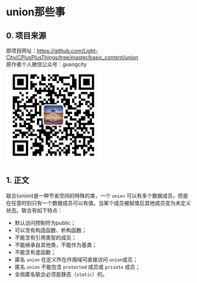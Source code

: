 # union那些事

## 0. 项目来源

原项目网址：<https://github.com/Light-City/CPlusPlusThings/tree/master/basic_content/union>  
原作者个人微信公众号：guangcity  
![guangcity](https://github.com/Vuean/CPlusPlusThings/blob/master/basic_content/8.%20vptr_vtable/img/wechat.jpg)

## 1. 正文

联合(union)是一种节省空间的特殊的类，一个 `union` 可以有多个数据成员，但是在任意时刻只有一个数据成员可以有值。当某个成员被赋值后其他成员变为未定义状态。联合有如下特点：

- 默认访问控制符为public；
- 可以含有构造函数、析构函数；
- 不能含有引用类型的成员；
- 不能继承自其他类，不能作为基类；
- 不能含有虚函数；
- 匿名 `union` 在定义所在作用域可直接访问 `union`成员；
- 匿名 `union` 不能包含 `protected` 成员或 `private` 成员；
- 全局匿名联合必须是静态（`static`）的。

